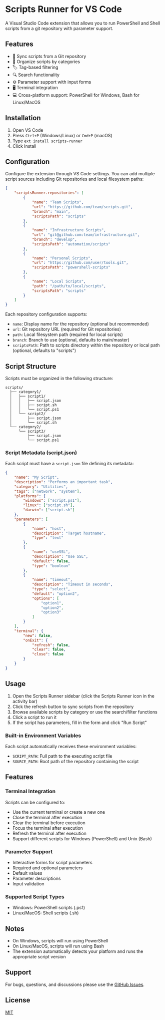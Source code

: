 # Scripts Runner for VS Code

A Visual Studio Code extension that allows you to run PowerShell and Shell scripts from a git repository with parameter support.

## Features

- 🔄 Sync scripts from a Git repository
- 📁 Organize scripts by categories
- 🏷️ Tag-based filtering
- 🔍 Search functionality
- ⚙️ Parameter support with input forms
- 🖥️ Terminal integration
- 💻 Cross-platform support: PowerShell for Windows, Bash for Linux/MacOS

## Installation

1. Open VS Code
2. Press `Ctrl+P` (Windows/Linux) or `Cmd+P` (macOS)
3. Type `ext install scripts-runner`
4. Click Install

## Configuration

Configure the extension through VS Code settings. You can add multiple script sources including Git repositories and local filesystem paths:

```json
{
    "scriptsRunner.repositories": [
        {
            "name": "Team Scripts",
            "url": "https://github.com/team/scripts.git",
            "branch": "main",
            "scriptsPath": "scripts"
        },
        {
            "name": "Infrastructure Scripts",
            "url": "git@github.com:team/infrastructure.git",
            "branch": "develop",
            "scriptsPath": "automation/scripts"
        },
        {
            "name": "Personal Scripts",
            "url": "https://github.com/user/tools.git",
            "scriptsPath": "powershell-scripts"
        },
        {
            "name": "Local Scripts",
            "path": "/path/to/local/scripts",
            "scriptsPath": "scripts"
        }
    ]
}
```

Each repository configuration supports:
- `name`: Display name for the repository (optional but recommended)
- `url`: Git repository URL (required for Git repositories)
- `path`: Local filesystem path (required for local scripts)
- `branch`: Branch to use (optional, defaults to main/master)
- `scriptsPath`: Path to scripts directory within the repository or local path (optional, defaults to "scripts")

## Script Structure

Scripts must be organized in the following structure:

```
scripts/
  ├── category1/
  │   ├── script1/
  │   │   ├── script.json
  │   │   ├── script.sh
  │   │   └── script.ps1
  │   └── script2/
  │       ├── script.json
  │       └── script.sh
  └── category2/
      └── script3/
          ├── script.json
          └── script.ps1
```

### Script Metadata (script.json)

Each script must have a `script.json` file defining its metadata:

```json
{
    "name": "My Script",
    "description": "Performs an important task",
    "category": "Utilities",
    "tags": ["network", "system"],
    "platforms": {
        "windows": ["script.ps1"],
        "linux": ["script.sh"],
        "darwin": ["script.sh"]
    },
    "parameters": [
        {
            "name": "host",
            "description": "Target hostname",
            "type": "text"
        },
        {
            "name": "useSSL",
            "description": "Use SSL",
            "default": false,
            "type": "boolean"
        },
        {
            "name": "timeout",
            "description": "Timeout in seconds",
            "type": "select",
            "default": "option2",
            "options": [
                "option1",
                "option2",
                "option3"
            ]
        }
    ],
    "terminal": {
        "new": false,
        "onExit": {
            "refresh": false,
            "clear": false,
            "close": false
        }
    }
}
```

## Usage

1. Open the Scripts Runner sidebar (click the Scripts Runner icon in the activity bar)
2. Click the refresh button to sync scripts from the repository
3. Browse available scripts by category or use the search/filter functions
4. Click a script to run it
5. If the script has parameters, fill in the form and click "Run Script"

### Built-in Environment Variables

Each script automatically receives these environment variables:

- `SCRIPT_PATH`: Full path to the executing script file
- `SOURCE_PATH`: Root path of the repository containing the script

## Features

### Terminal Integration

Scripts can be configured to:
- Use the current terminal or create a new one
- Close the terminal after execution
- Clear the terminal before execution
- Focus the terminal after execution
- Refresh the terminal after execution
- Support different scripts for Windows (PowerShell) and Unix (Bash)

### Parameter Support

- Interactive forms for script parameters
- Required and optional parameters
- Default values
- Parameter descriptions
- Input validation

### Supported Script Types

- Windows: PowerShell scripts (.ps1)
- Linux/MacOS: Shell scripts (.sh)

## Notes

- On Windows, scripts will run using PowerShell
- On Linux/MacOS, scripts will run using Bash
- The extension automatically detects your platform and runs the appropriate script version

## Support

For bugs, questions, and discussions please use the [GitHub Issues](https://github.com/yourusername/scripts-runner-vs-code-plugin/issues).

## License

[MIT](LICENSE)
